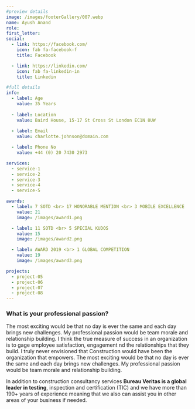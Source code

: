 ```yaml
---
#preview details
image: /images/footerGallery/007.webp
name: Ayush Anand
role: 
first_letter: 
social:
  - link: https://facebook.com/
    icon: fab fa-facebook-f
    title: Facebook

  - link: https://linkedin.com/
    icon: fab fa-linkedin-in
    title: Linkedin

#full details
info:
  - label: Age
    value: 35 Years
  
  - label: Location
    value: Baird House, 15-17 St Cross St London EC1N 8UW
  
  - label: Email
    value: charlotte.johnson@domain.com

  - label: Phone No
    value: +44 (0) 20 7430 2973

services: 
  - service-1
  - service-2
  - service-3
  - service-4
  - service-5

awards:
  - label: 7 SOTD <br> 17 HONORABLE MENTION <br> 3 MOBILE EXCELLENCE
    value: 21
    image: /images/award1.png

  - label: 11 SOTD <br> 5 SPECIAL KUDOS
    value: 15
    image: /images/award2.png

  - label: AWARD 2019 <br> 1 GLOBAL COMPETITION
    value: 19
    image: /images/award3.png

projects: 
  - project-05
  - project-06
  - project-07
  - project-08
---
```


### What is your professional passion?

The most exciting would be that no day is ever the same and each day brings new challenges. My professional passion would be team morale and relationship building. I think the true measure of success in an organization is to gage employee satisfaction, engagement nd the relationships that they build. I truly never envisioned that Construction would have been the organization that empowers. The most exciting would be that no day is ever the same and each day brings new challenges. My professional passion would be team morale and relationship building.

In addition to construction consultancy services **Bureau Veritas is a global leader in testing**, inspection and certification (TIC) and we have more than 190+ years of experience meaning that we also can assist you in other areas of your business if needed.
